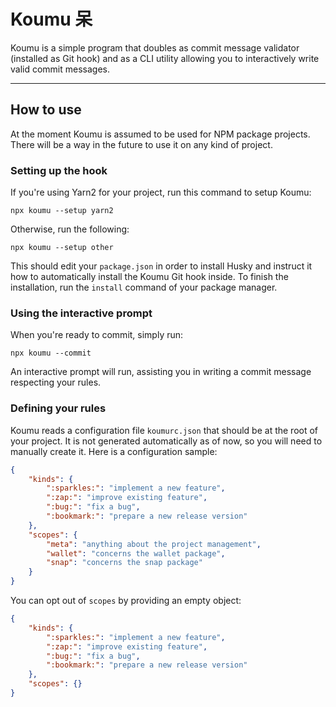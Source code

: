 # Koumu 呆

Koumu is a simple program that doubles as commit message validator (installed as Git hook) and as a
CLI utility allowing you to interactively write valid commit messages.

---

## How to use

At the moment Koumu is assumed to be used for NPM package projects. There will be a way in the
future to use it on any kind of project.

### Setting up the hook

If you're using Yarn2 for your project, run this command to setup Koumu:

```
npx koumu --setup yarn2
```

Otherwise, run the following:

```
npx koumu --setup other
```

This should edit your `package.json` in order to install Husky and instruct it how to automatically
install the Koumu Git hook inside. To finish the installation, run the `install` command of your
package manager.

### Using the interactive prompt

When you're ready to commit, simply run:

```
npx koumu --commit
```

An interactive prompt will run, assisting you in writing a commit message respecting your rules.

### Defining your rules

Koumu reads a configuration file `koumurc.json` that should be at the root of your project. It is
not generated automatically as of now, so you will need to manually create it. Here is a
configuration sample:

```json
{
    "kinds": {
        ":sparkles:": "implement a new feature",
        ":zap:": "improve existing feature",
        ":bug:": "fix a bug",
        ":bookmark:": "prepare a new release version"
    },
    "scopes": {
        "meta": "anything about the project management",
        "wallet": "concerns the wallet package",
        "snap": "concerns the snap package"
    }
}
```

You can opt out of `scopes` by providing an empty object:

```json
{
    "kinds": {
        ":sparkles:": "implement a new feature",
        ":zap:": "improve existing feature",
        ":bug:": "fix a bug",
        ":bookmark:": "prepare a new release version"
    },
    "scopes": {}
}
```
